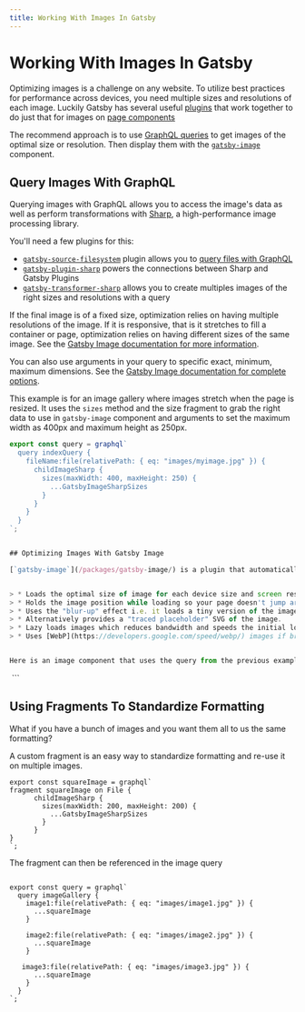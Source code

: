 ```yaml
---
title: Working With Images In Gatsby
---
```


# Working With Images In Gatsby

Optimizing images is a challenge on any website. To utilize best practices for performance across devices, you need multiple sizes and resolutions of each image. Luckily Gatsby has several useful [plugins](/docs/plugins/) that work together to do just that for images on [page components](/docs/building-with-components/#page-components)


The recommend approach is to use [GraphQL queries](/docs/querying-with-graphql/) to get images of the optimal size or resolution. Then display them with the [`gatsby-image`](/packages/gatsby-image/) component. 


## Query Images With GraphQL

Querying images with GraphQL allows you to access the image's data as well as perform transformations with [Sharp](https://github.com/lovell/sharp), a high-performance image processing library.

You'll need a few plugins for this:
* [`gatsby-source-filesystem`](/packages/gatsby-source-filesystem/) plugin allows you to [query files with GraphQL](docs/querying-with-graphql/#images)
* [`gatsby-plugin-sharp`](/packages/gatsby-plugin-sharp) powers the connections between Sharp and Gatsby Plugins
* [`gatsby-transformer-sharp`](/packages/gatsby-transformer-sharp/) allows you to create multiples images of the right sizes and resolutions with a query

If the final image is of a fixed size, optimization relies on having multiple resolutions of the image. If it is responsive, that is it stretches to fill a container or page, optimization relies on having different sizes of the same image.  See the [Gatsby Image documentation for more information](/packages/gatsby-image/#two-types-of-responsive-images).

You can also use arguments in your query to specific exact, minimum, maximum dimensions. See the [Gatsby Image documentation for complete options](/packages/gatsby-image/#two-types-of-responsive-images).

This example is for an image gallery where images stretch when the page is resized. It uses the `sizes` method and the size fragment to grab the right data to use in `gatsby-image` component and arguments to set the maximum width as 400px and maximum height as 250px. 
```jsx
export const query = graphql`
  query indexQuery {
    fileName:file(relativePath: { eq: "images/myimage.jpg" }) {
      childImageSharp {
        sizes(maxWidth: 400, maxHeight: 250) {
          ...GatsbyImageSharpSizes
        }
      }
    }
  }
`;


## Optimizing Images With Gatsby Image

[`gatsby-image`](/packages/gatsby-image/) is a plugin that automatically creates React components for optimized images that:


> * Loads the optimal size of image for each device size and screen resolution
> * Holds the image position while loading so your page doesn't jump around as images load
> * Uses the "blur-up" effect i.e. it loads a tiny version of the image to show while the full image is loading
> * Alternatively provides a "traced placeholder" SVG of the image.
> * Lazy loads images which reduces bandwidth and speeds the initial load time
> * Uses [WebP](https://developers.google.com/speed/webp/) images if browser supports the format


Here is an image component that uses the query from the previous example

```
<Img sizes={data.fileName.childImageSharp.sizes}  />
```


## Using Fragments To Standardize Formatting

What if you have a bunch of images and you want them all to us the same formatting?

A custom fragment is an easy way to standardize formatting and re-use it on multiple images.

```
export const squareImage = graphql`
fragment squareImage on File {
      childImageSharp {
        sizes(maxWidth: 200, maxHeight: 200) {
          ...GatsbyImageSharpSizes
        }
      }
}
`;
```

The fragment can then be referenced in the image query

```

export const query = graphql`
  query imageGallery {
    image1:file(relativePath: { eq: "images/image1.jpg" }) {
      ...squareImage
    }

    image2:file(relativePath: { eq: "images/image2.jpg" }) {
      ...squareImage
    }

   image3:file(relativePath: { eq: "images/image3.jpg" }) {
      ...squareImage
    }
  }
`;

```


